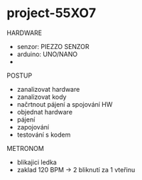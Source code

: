# project-55XO7

HARDWARE 
 - senzor: PIEZZO SENZOR
 - arduino: UNO/NANO
 - 

POSTUP
 - zanalizovat hardware
 - zanalizovat kody
 - načrtnout pájení a spojování HW
 - objednat hardware
 - pájení
 - zapojování
 - testování s kodem

METRONOM
 - blikajici ledka
 - zaklad 120 BPM -> 2 bliknutí za 1 vteřinu

   
   

